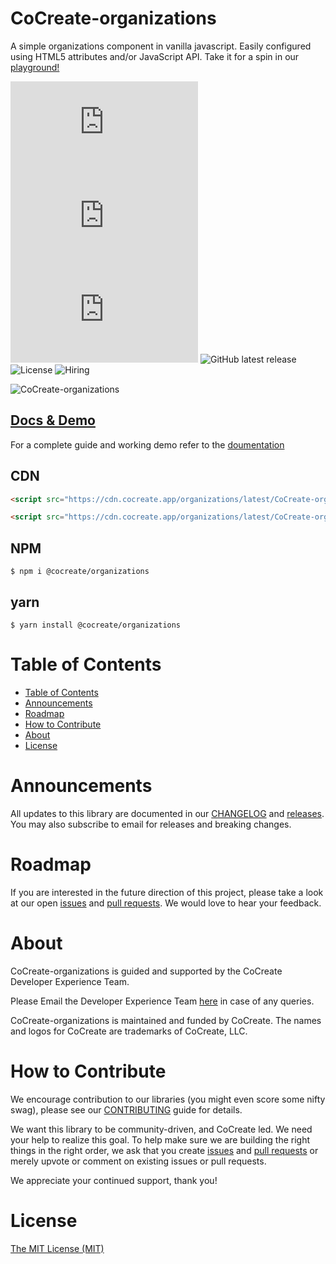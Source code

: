 # CoCreate-organizations

A simple organizations component in vanilla javascript. Easily configured using HTML5 attributes and/or JavaScript API. Take it for a spin in our [playground!](https://cocreate.app/docs/organizations)

![minified](https://img.badgesize.io/https://cdn.cocreate.app/organizations/latest/CoCreate-organizations.min.js?style=flat-square&label=minified&color=orange)
![gzip](https://img.badgesize.io/https://cdn.cocreate.app/organizations/latest/CoCreate-organizations.min.js?compression=gzip&style=flat-square&label=gzip&color=yellow)
![brotli](https://img.badgesize.io/https://cdn.cocreate.app/organizations/latest/CoCreate-organizations.min.js?compression=brotli&style=flat-square&label=brotli)
![GitHub latest release](https://img.shields.io/github/v/release/CoCreate-app/CoCreate-organizations?style=flat-square)
![License](https://img.shields.io/github/license/CoCreate-app/CoCreate-organizations?style=flat-square)
![Hiring](https://img.shields.io/static/v1?style=flat-square&label=&message=Hiring&color=blueviolet)

![CoCreate-organizations](https://cdn.cocreate.app/docs/CoCreate-organizations.gif)

## [Docs & Demo](https://cocreate.app/docs/organizations)

For a complete guide and working demo refer to the [doumentation](https://cocreate.app/docs/organizations)

## CDN

```html
<script src="https://cdn.cocreate.app/organizations/latest/CoCreate-organizations.min.js"></script>
```

```html
<script src="https://cdn.cocreate.app/organizations/latest/CoCreate-organizations.min.css"></script>
```

## NPM

```shell
$ npm i @cocreate/organizations
```

## yarn

```shell
$ yarn install @cocreate/organizations
```

# Table of Contents

- [Table of Contents](#table-of-contents)
- [Announcements](#announcements)
- [Roadmap](#roadmap)
- [How to Contribute](#how-to-contribute)
- [About](#about)
- [License](#license)

<a name="announcements"></a>

# Announcements

All updates to this library are documented in our [CHANGELOG](https://github.com/CoCreate-app/CoCreate-organizations/blob/master/CHANGELOG.md) and [releases](https://github.com/CoCreate-app/CoCreate-organizations/releases). You may also subscribe to email for releases and breaking changes.

<a name="roadmap"></a>

# Roadmap

If you are interested in the future direction of this project, please take a look at our open [issues](https://github.com/CoCreate-app/CoCreate-organizations/issues) and [pull requests](https://github.com/CoCreate-app/CoCreate-organizations/pulls). We would love to hear your feedback.

<a name="about"></a>

# About

CoCreate-organizations is guided and supported by the CoCreate Developer Experience Team.

Please Email the Developer Experience Team [here](mailto:develop@cocreate.app) in case of any queries.

CoCreate-organizations is maintained and funded by CoCreate. The names and logos for CoCreate are trademarks of CoCreate, LLC.

<a name="contribute"></a>

# How to Contribute

We encourage contribution to our libraries (you might even score some nifty swag), please see our [CONTRIBUTING](https://github.com/CoCreate-app/CoCreate-organizations/blob/master/CONTRIBUTING.md) guide for details.

We want this library to be community-driven, and CoCreate led. We need your help to realize this goal. To help make sure we are building the right things in the right order, we ask that you create [issues](https://github.com/CoCreate-app/CoCreate-organizations/issues) and [pull requests](https://github.com/CoCreate-app/CoCreate-organizations/pulls) or merely upvote or comment on existing issues or pull requests.

We appreciate your continued support, thank you!


<a name="license"></a>
# License

[The MIT License (MIT)](https://github.com/CoCreate-app/CoCreate-organizations/blob/master/LICENSE)
